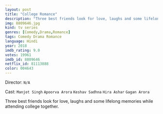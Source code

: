 ```yaml
---
layout: post
title: "College Romance"
description: "Three best friends look for love, laughs and some lifelong memories while attending college together..."
img: 8809646.jpg
kind: tv series
genres: [Comedy,Drama,Romance]
tags: Comedy Drama Romance 
language: Hindi
year: 2018
imdb_rating: 9.0
votes: 19961
imdb_id: 8809646
netflix_id: 81113888
color: 004643
---
```

Director: `N/A`  

Cast: `Manjot Singh` `Apoorva Arora` `Keshav Sadhna` `Hira Ashar` `Gagan Arora` 

Three best friends look for love, laughs and some lifelong memories while attending college together.